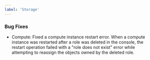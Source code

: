 ```yaml
---
label: 'Storage'
---
```


### Bug Fixes

- Compute: Fixed a compute instance restart error. When a compute instance was restarted after a role was deleted in the console, the restart operation failed with a "role does not exist" error while attempting to reassign the objects owned by the deleted role.
